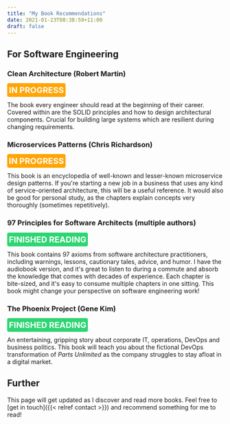 ```yaml
---
title: "My Book Recommendations"
date: 2021-01-23T08:38:59+11:00
draft: false
---
```


<style>

.status {
  border-radius: 4px;
  color: white;
  text-transform: uppercase;
  font-size: 1.2rem;
  background-color: #747d8c;
  padding: 4px;
  font-weight: bold;
}

.status.orange {
  background-color: #ffa502;
}

.status.green {
  background-color: #2ed573;
}

</style>


## For Software Engineering

### Clean Architecture (Robert Martin)

<span class="status orange">in progress</span>

The book every engineer should read at the beginning of their career.
Covered within are the SOLID principles and how to design architectural 
components. Crucial for building large systems which are resilient
during changing requirements.

### Microservices Patterns (Chris Richardson)

<span class="status orange">in progress</span>

This book is an encyclopedia of well-known and lesser-known microservice
design patterns. If you're starting a new job in a business that uses
any kind of service-oriented architecture, this will be a useful
reference. It would also be good for personal study, as the chapters
explain concepts very thoroughly (sometimes repetitively).

### 97 Principles for Software Architects (multiple authors)

<span class="status green">finished reading</span>

This book contains 97 axioms from software architecture practitioners,
including warnings, lessons, cautionary tales, advice, and humor. I have the audiobook version, and it's great to listen to during a commute
and absorb the knowledge that comes with decades of experience.
Each chapter is bite-sized, and it's easy to consume multiple chapters in
one sitting. This book might change your perspective on software 
engineering work!

### The Phoenix Project (Gene Kim)

<span class="status green">finished reading</span>

An entertaining, gripping story about corporate IT, operations, DevOps and
business politics. This book will teach you about the fictional DevOps 
transformation of _Parts Unlimited_ as the company struggles to stay 
afloat in a digital market.

## Further

This page will get updated as I discover and read more books. 
Feel free to [get in touch]({{< relref contact >}}) and recommend something for me to read!
